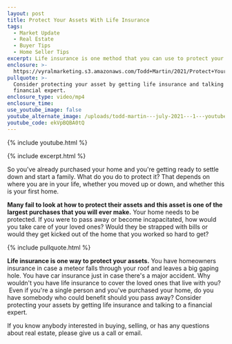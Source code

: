 ```yaml
---
layout: post
title: Protect Your Assets With Life Insurance
tags:
  - Market Update
  - Real Estate
  - Buyer Tips
  - Home Seller Tips
excerpt: Life insurance is one method that you can use to protect your assets.
enclosure: >-
  https://vyralmarketing.s3.amazonaws.com/Todd+Martin/2021/Protect+Your+Assets+With+Life+Insurance.mp4
pullquote: >-
  Consider protecting your asset by getting life insurance and talking to a
  financial expert. 
enclosure_type: video/mp4
enclosure_time:
use_youtube_image: false
youtube_alternate_image: /uploads/todd-martin---july-2021---1---youtube.jpeg
youtube_code: ekVpBQBA0tQ
---
```

{% include youtube.html %}

{% include excerpt.html %}

So you've already purchased your home and you're getting ready to settle down and start a family. What do you do to protect it? That depends on where you are in your life, whether you moved up or down, and whether this is your first home.

**Many fail to look at how to protect their assets and this asset is one of the largest purchases that you will ever make.** Your home needs to be protected. If you were to pass away or become incapacitated, how would you take care of your loved ones? Would they be strapped with bills or would they get kicked out of the home that you worked so hard to get?

{% include pullquote.html %}

**Life insurance is one way to protect your assets.** You have homeowners insurance in case a meteor falls through your roof and leaves a big gaping hole. You have car insurance just in case there's a major accident. Why wouldn't you have life insurance to cover the loved ones that live with you? &nbsp;Even if you're a single person and you've purchased your home, do you have somebody who could benefit should you pass away? Consider protecting your assets by getting life insurance and talking to a financial expert.&nbsp;

If you know anybody interested in buying, selling, or has any questions about real estate, please give us a call or email.
